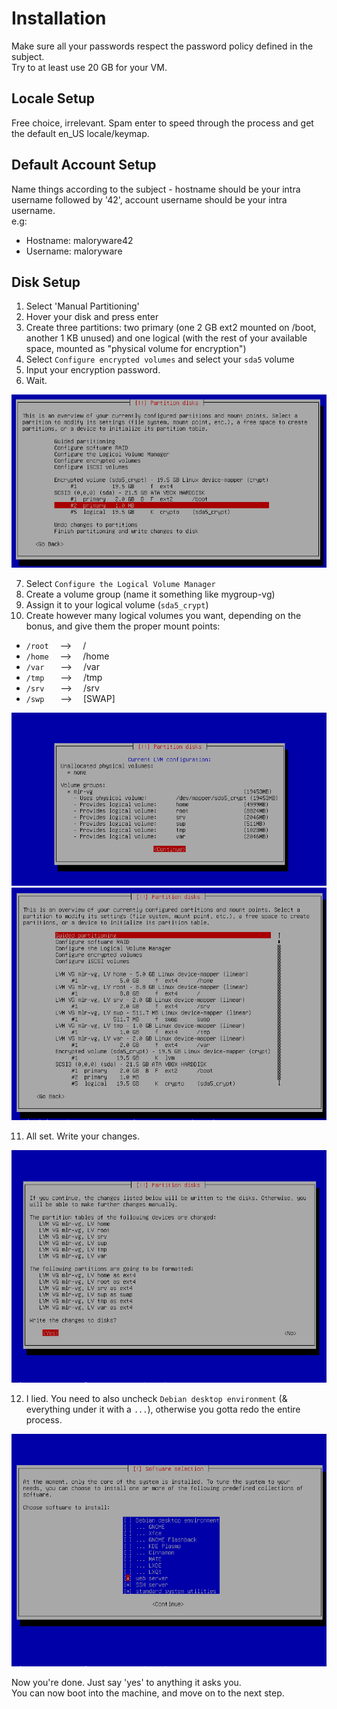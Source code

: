 # Installation

Make sure all your passwords respect the password policy defined in the subject.
<br>
Try to at least use 20 GB for your VM.

## Locale Setup
Free choice, irrelevant. Spam enter to speed through the process and get the default en_US locale/keymap.

## Default Account Setup
Name things according to the subject - hostname should be your intra username followed by '42', account username should be your intra username.
<br>
e.g:
- Hostname: maloryware42
- Username: maloryware

## Disk Setup

1. Select 'Manual Partitioning'
2. Hover your disk and press enter
3. Create three partitions: two primary (one 2 GB ext2 mounted on /boot, another 1 KB unused) and one logical (with the rest of your available space, mounted as "physical volume for encryption")
4. Select `Configure encrypted volumes` and select your `sda5` volume
5. Input your encryption password.
6. Wait.

![](00-00.png)

7. Select `Configure the Logical Volume Manager`
8. Create a volume group (name it something like mygroup-vg)
9. Assign it to your logical volume (`sda5_crypt`)
10. Create however many logical volumes you want, depending on the bonus, and give them the proper mount points:
-	`/root`&emsp; -->&emsp; /
-	`/home`&emsp; -->&emsp; /home
-	`/var` &emsp;&nbsp; -->&emsp; /var
-	`/tmp` &emsp;&nbsp; -->&emsp; /tmp
-	`/srv` &emsp;&nbsp; -->&emsp; /srv
-	`/swp` &emsp;&nbsp; -->&emsp; [SWAP]


![](00-01.png)
![](00-02.png)

11. All set. Write your changes.

![](00-03.png)

12. I lied. You need to also uncheck `Debian desktop environment` (& everything under it with a `...`), otherwise you gotta redo the entire process. 

![](00-04.png)

Now you're done. Just say 'yes' to anything it asks you. 
<br>
You can now boot into the machine, and move on to the next step.